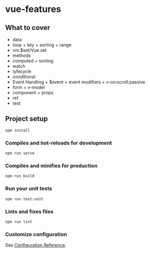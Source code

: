 # vue-features

## What to cover

- data
- loop + key + sorting + range
- vm.\$set/Vue.set
- methods
- computed + sorting
- watch
- lyfecycle
- conditional
- Event Handling + \$event + event modifiers + v-on:scroll.passive
- form + v-model
- component + props
- ref
- test

## Project setup

```
npm install
```

### Compiles and hot-reloads for development

```
npm run serve
```

### Compiles and minifies for production

```
npm run build
```

### Run your unit tests

```
npm run test:unit
```

### Lints and fixes files

```
npm run lint
```

### Customize configuration

See [Configuration Reference](https://cli.vuejs.org/config/).
